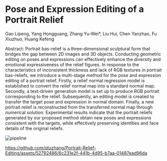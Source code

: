 Pose and Expression Editing of a Portrait Relief
================================================
Gao Lipeng, Yang Hongguang, Zhang Yu-Wei*, Liu Hui, Chen Yanzhao, Fu Xiuzhuo, Huang Kefeng

Abstract: Portrait bas-relief is a three-dimensional sculptural form that bridges the gap between 2D images and 3D objects. Conducting geometric editing on poses and expressions can effectively enhance the diversity and emotional expressiveness of the relief figures. In response to the characteristics of inconsistent thickness and lack of RGB textures in portrait bas-reliefs, we introduce a multi-stage method for the pose and expression editing of a portrait relief. Firstly, a relief normal regression model is established to convert the relief normal map into a standard normal map. Secondly, a text-driven generation model is set up to produce RGB portrait corresponding to the relief. Subsequently, an editing model is created to transfer the target pose and expression in normal domain. Finally, a new portrait relief is reconstructed from the transferred normal map through numerical solution. Experimental results indicate that the portrait reliefs generated by our proposed method obtain new poses and expressions consistent with the targets, while effectively preserving identities and face details of the original reliefs.

![pipeline](https://github.com/qluzhang/Portrait-Relief-Editing/assets/52792486/5fdbcb05-1b76-4338-adb5-796aeae6007c)

https://github.com/qluzhang/Portrait-Relief-Editing/assets/52792486/6c231e2f-441b-4d95-b7aa-01487ead96da

